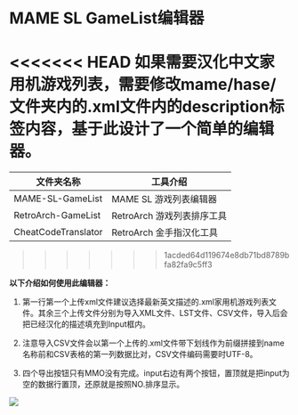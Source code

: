 # MAME SL GameList编辑器

<<<<<<< HEAD
如果需要汉化中文家用机游戏列表，需要修改mame/hase/文件夹内的.xml文件内的description标签内容，基于此设计了一个简单的编辑器。
=======
| 文件夹名称         | 工具介绍                    |
| ------------------ | --------------------------- |
| MAME-SL-GameList    | MAME SL 游戏列表编辑器      |
| RetroArch-GameList  | RetroArch 游戏列表排序工具  |
| CheatCodeTranslator | RetroArch 金手指汉化工具    |

>>>>>>> 1acded64d119674e8db71bd8789bfa82fa9c5ff3

**以下介绍如何使用此编辑器：**

1. 第一行第一个上传xml文件建议选择最新英文描述的.xml家用机游戏列表文件。其余三个上传文件分别为导入XML文件、LST文件、CSV文件，导入后会把已经汉化的描述填充到Input框内。

2. 注意导入CSV文件会以第一个上传的.xml文件带下划线作为前缀拼接到name名称前和CSV表格的第一列数据比对，CSV文件编码需要时UTF-8。

3. 四个导出按钮只有MMO没有完成。input右边有两个按钮，置顶就是把input为空的数据行置顶，还原就是按照NO.排序显示。

![](https://wolffy1998.github.io/Simulator-Tools/MAME-SL-GameList/image/image.png)
